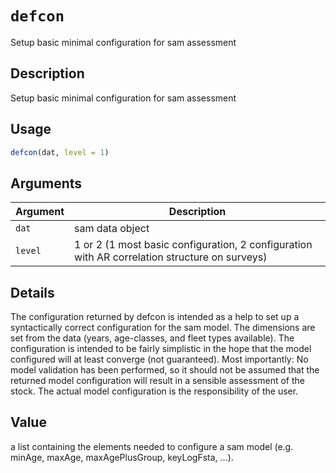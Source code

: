 # `defcon`

Setup basic minimal configuration for sam assessment


## Description

Setup basic minimal configuration for sam assessment


## Usage

```r
defcon(dat, level = 1)
```


## Arguments

Argument      |Description
------------- |----------------
`dat`     |     sam data object
`level`     |     1 or 2 (1 most basic configuration, 2 configuration with AR correlation structure on surveys)


## Details

The configuration returned by defcon is intended as a help to set up a syntactically correct configuration for the sam model. The dimensions are set from the data (years, age-classes, and fleet types available). The configuration is intended to be fairly simplistic in the hope that the model configured will at least converge (not guaranteed). Most importantly: No model validation has been performed, so it should not be assumed that the returned model configuration will result in a sensible assessment of the stock. The actual model configuration is the responsibility of the user.


## Value

a list containing the elements needed to configure a sam model (e.g. minAge, maxAge, maxAgePlusGroup, keyLogFsta, ...).


